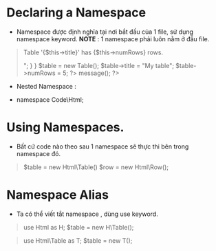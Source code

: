 # Declaring a Namespace
* Namespace được định nghĩa tại nơi bắt đầu của 1 file, sử dụng namespace keyword.
__NOTE__ : 1 namespace phải luôn nằm ở đầu file.


>   <?php
>   namespace Html;
>   class Table {
>     public $title = "";
>     public $numRows = 0;
>     public function message() {
>       echo "<p>Table '{$this->title}' has {$this->numRows} rows.</p>";
>     }
>   }
>   $table = new Table();
>   $table->title = "My table";
>   $table->numRows = 5;
>   ?>
>   
>   <!DOCTYPE html>
>   <html>
>   <body>
>   
>   <?php
>   $table->message();
>   ?>
>   
>   </body>
>   </html>

* Nested Namespace :
- namespace Code\Html;

# Using Namespaces.
* Bất cứ code nào theo sau 1 namespace sẽ thực thi bên trong namespace đó.

>    $table = new Html\Table()
>    $row = new Html\Row();

# Namespace Alias
* Ta có thể viết tắt namespace , dùng use keyword.

>   use Html as H;
>   $table = new H\Table();

>   use Html\Table as T;
>   $table = new T();

